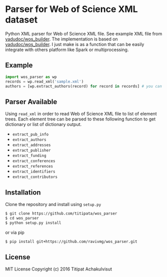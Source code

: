 # Parser for Web of Science XML dataset

Python XML parser for Web of Science XML file. See example XML file from
[yadudoc/wos_builder](https://github.com/yadudoc/wos_builder/blob/master/sample.xml).
The implementation is based on [yadudoc/wos_builder](https://github.com/yadudoc/wos_builder).
I just make is as a function that can be easily integrate with others platform like
Spark or multiprocessing.

## Example

```python
import wos_parser as wp
records = wp.read_xml('sample.xml')
authors = [wp.extract_authors(record) for record in records] # you can flatten and transform to dataframe
```

## Parser Available

Using `read_xml` in order to read Web of Science XML file to list of element trees.
Each element tree can be parsed to these following function to get dictionary or
list of dictionary output.

- `extract_pub_info`
- `extract_authors`
- `extract_addresses`
- `extract_publisher`
- `extract_funding`
- `extract_conferences`
- `extract_references`
- `extract_identifiers`
- `extract_contributors`

## Installation

Clone the repository and install using `setup.py`

```bash
$ git clone https://github.com/titipata/wos_parser
$ cd wos_parser
$ python setup.py install
```

or via pip

```bash
$ pip install git+https://github.com/ravivmg/wos_parser.git
```

## License

MIT License Copyright (c) 2016 Titipat Achakulvisut
